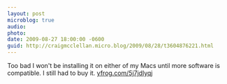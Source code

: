 ```yaml
---
layout: post
microblog: true
audio: 
photo: 
date: 2009-08-27 18:00:00 -0600
guid: http://craigmcclellan.micro.blog/2009/08/28/t3604876221.html
---
```

Too bad I won't be installing it on either of my Macs until more software is compatible. I still had to buy it.  [yfrog.com/5j7jdlyqj](http://yfrog.com/5j7jdlyqj)
